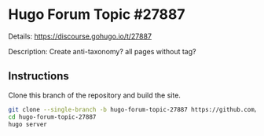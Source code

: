 # Hugo Forum Topic #27887

Details: <https://discourse.gohugo.io/t/27887>

Description: Create anti-taxonomy? all pages without tag?

## Instructions

Clone this branch of the repository and build the site.

```bash
git clone --single-branch -b hugo-forum-topic-27887 https://github.com/jmooring/hugo-testing hugo-forum-topic-27887
cd hugo-forum-topic-27887
hugo server
```
